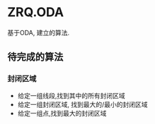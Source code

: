 # ZRQ.ODA

基于ODA, 建立的算法.

## 待完成的算法

### 封闭区域

- 给定一组线段,找到其中的所有封闭区域
- 给定一组封闭区域, 找到最大的/最小的封闭区域
- 给定一组点,找到最大的封闭区域
